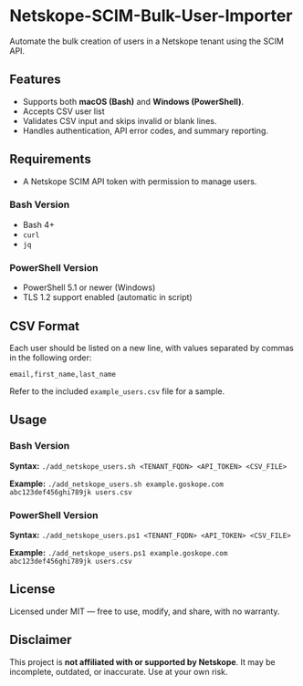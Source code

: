 # Netskope-SCIM-Bulk-User-Importer
Automate the bulk creation of users in a Netskope tenant using the SCIM API.

## Features
- Supports both **macOS (Bash)** and **Windows (PowerShell)**.
- Accepts CSV user list
- Validates CSV input and skips invalid or blank lines.
- Handles authentication, API error codes, and summary reporting.

## Requirements
- A Netskope SCIM API token with permission to manage users.

### Bash Version
- Bash 4+
- `curl`
- `jq`

### PowerShell Version
- PowerShell 5.1 or newer (Windows)
- TLS 1.2 support enabled (automatic in script)

## CSV Format
Each user should be listed on a new line, with values separated by commas in the following order:

`email,first_name,last_name`

Refer to the included `example_users.csv` file for a sample.

## Usage

### Bash Version
**Syntax:** `./add_netskope_users.sh <TENANT_FQDN> <API_TOKEN> <CSV_FILE>`

**Example:** `./add_netskope_users.sh example.goskope.com abc123def456ghi789jk users.csv`

### PowerShell Version
**Syntax:** `./add_netskope_users.ps1 <TENANT_FQDN> <API_TOKEN> <CSV_FILE>`

**Example:** `./add_netskope_users.ps1 example.goskope.com abc123def456ghi789jk users.csv`

## License
Licensed under MIT — free to use, modify, and share, with no warranty.

## Disclaimer
This project is **not affiliated with or supported by Netskope**. It may be incomplete, outdated, or inaccurate. Use at your own risk.
